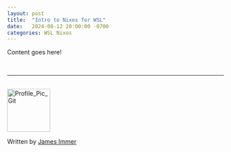 ```yaml
---
layout: post
title:  "Intro to Nixos for WSL"
date:   2024-08-12 20:00:00 -0700
categories: WSL Nixos
---
```






Content goes here!




<br>

---

<br>

<img src="https://avatars.githubusercontent.com/u/77898354?v=4" alt="Profile_Pic_Git" width="100" height="100"/>

Written by [James Immer](/bio)